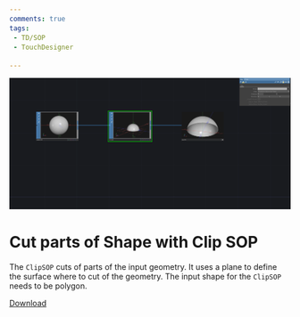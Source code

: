 ```yaml
---
comments: true
tags:
 - TD/SOP
 - TouchDesigner

---
```


![BoolSOP allows to create different Shapes](./img/CutShapeClipSOP.png)
# Cut parts of Shape with Clip SOP
The `ClipSOP` cuts of parts of the input geometry. It uses a plane to define the surface where to cut of the geometry.
The input shape for the `ClipSOP` needs to be polygon.


[Download](./files/CutShapeClipSOP.tox)    

